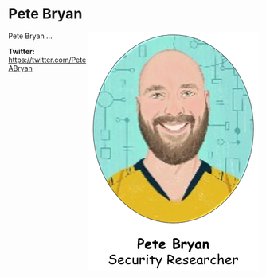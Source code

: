 # Pete Bryan

<img style="float: right;" src="../images/collaborators/Pete-Bryan.png">

Pete Bryan ...

**Twitter:** https://twitter.com/PeteABryan